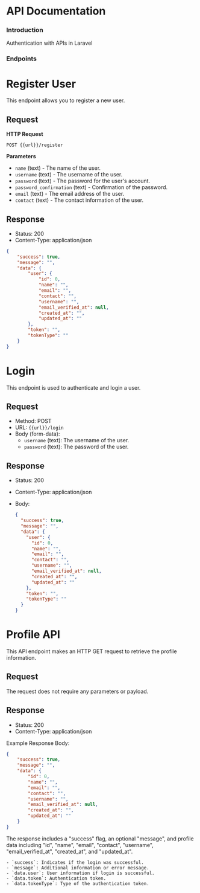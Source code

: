 # API Documentation

### Introduction

Authentication with APIs in Laravel



### Endpoints

# Register User

This endpoint allows you to register a new user.

## Request

**HTTP Request**

`POST {{url}}/register`

**Parameters**

- `name` (text) - The name of the user.
- `username` (text) - The username of the user.
- `password` (text) - The password for the user's account.
- `password_confirmation` (text) - Confirmation of the password.
- `email` (text) - The email address of the user.
- `contact` (text) - The contact information of the user.
    

## Response

- Status: 200
- Content-Type: application/json
    

``` json
{
    "success": true,
    "message": "",
    "data": {
        "user": {
            "id": 0,
            "name": "",
            "email": "",
            "contact": "",
            "username": "",
            "email_verified_at": null,
            "created_at": "",
            "updated_at": ""
        },
        "token": "",
        "tokenType": ""
    }
}

 ```

# Login

This endpoint is used to authenticate and login a user.

## Request

- Method: POST
- URL: `{{url}}/login`
- Body (form-data):
    - `username` (text): The username of the user.
    - `password` (text): The password of the user.

## Response

- Status: 200
- Content-Type: application/json
- Body:
    
    ``` json
    {
      "success": true,
      "message": "",
      "data": {
        "user": {
          "id": 0,
          "name": "",
          "email": "",
          "contact": "",
          "username": "",
          "email_verified_at": null,
          "created_at": "",
          "updated_at": ""
        },
        "token": "",
        "tokenType": ""
      }
    }
    
     ```

# Profile API

This API endpoint makes an HTTP GET request to retrieve the profile information.

## Request

The request does not require any parameters or payload.

## Response

- Status: 200
- Content-Type: application/json
    

Example Response Body:

``` json
{
    "success": true,
    "message": "",
    "data": {
        "id": 0,
        "name": "",
        "email": "",
        "contact": "",
        "username": "",
        "email_verified_at": null,
        "created_at": "",
        "updated_at": ""
    }
}

 ```

The response includes a "success" flag, an optional "message", and profile data including "id", "name", "email", "contact", "username", "email_verified_at", "created_at", and "updated_at".
    
    - `success`: Indicates if the login was successful.
    - `message`: Additional information or error message.
    - `data.user`: User information if login is successful.
    - `data.token`: Authentication token.
    - `data.tokenType`: Type of the authentication token.
